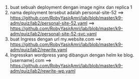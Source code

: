 1. buat sebuah deployment dengan image nginx dan replica 1
2. nama deployment tersebut adalah personal-site-52
==> https://github.com/RobyYasirAmri/lab/blob/master/k9-adm/quiz/lab2/personal-site-52.yaml
==> https://github.com/RobyYasirAmri/lab/blob/master/k9-adm/quiz/lab2/personal-site-52-svc.yaml
3. buat Ingress dengan url my.website.com
==> https://github.com/RobyYasirAmri/lab/blob/master/k9-adm/quiz/lab2/rewrite.yaml
4. Ingresskan wordpress yang dibangun dengan helm ke blog.[username].com
==> https://github.com/RobyYasirAmri/lab/blob/master/k9-adm/quiz/lab2/rewrite-wp.yaml
